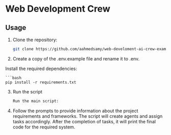 # Web Development Crew

## Usage

1. Clone the repository:
   ```bash
   git clone https://github.com/aahmedsamy/web-develoment-ai-crew-example.git

2. Create a copy of the .env.example file and rename it to .env.

Install the required dependencies:

    ```bash
    pip install -r requirements.txt

3. Run the script

    ```bash
    Run the main script:


4. Follow the prompts to provide information about the project requirements and frameworks.
   The script will create agents and assign tasks accordingly. After the completion of tasks,
   it will print the final code for the required system.